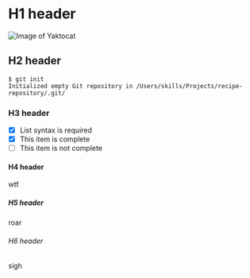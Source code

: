 # H1 header

![Image of Yaktocat](https://octodex.github.com/images/yaktocat.png)

## H2 header

```
$ git init
Initialized empty Git repository in /Users/skills/Projects/recipe-repository/.git/
```

### H3 header

- [x] List syntax is required
- [x] This item is complete
- [ ] This item is not complete

#### H4 header

wtf

##### H5 header

roar

###### H6 header

sigh
